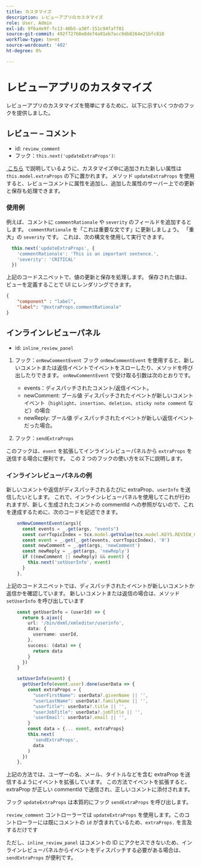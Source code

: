 ```yaml
---
title: カスタマイズ
description: レビューアプリのカスタマイズ
role: User, Admin
exl-id: 9f6a4e9f-fc13-40b5-a30f-151c94faff81
source-git-commit: 492f72768e0de74a91eb7acc9db8264e21bfc810
workflow-type: tm+mt
source-wordcount: '402'
ht-degree: 0%

---
```


# レビューアプリのカスタマイズ

レビューアプリのカスタマイズを簡単にするために、以下に示すいくつかのフックを提供しました。

## レビュー – コメント

- id: `review_comment`
- フック：`this.next('updateExtraProps')`:

[&#x200B; こちら &#x200B;](../../aem_guides_framework/basic-customisation.md) で説明しているように、カスタマイズ中に追加された新しい属性は `this.model.extraProps` の下に置かれます。 メソッド `updateExtraProps` を使用すると、レビューコメントに属性を追加し、追加した属性のサーバー上での更新と保存も処理できます。

### 使用例

例えば、コメントに `commentRationale` や `severity` のフィールドを追加するとします。
`commentRationale` を「これは重要な文です」に更新しましょう。 「重大」の `severity` です。
これは、次の構文を使用して実行できます。

```typescript
  this.next('updateExtraProps', {
    'commentRationale': 'This is an important sentence.',
    'severity': 'CRITICAL'
  })
```

上記のコードスニペットで、値の更新と保存を処理します。 保存された値は、ビューを定義することで UI にレンダリングできます。

```JSON
{
    "component" : "label",
    "label": "@extraProps.commentRationale"
}
```

## インラインレビューパネル

- id: `inline_review_panel`

1. フック：`onNewCommentEvent`
フック `onNewCommentEvent` を使用すると、新しいコメントまたは返信イベントでイベントをスローしたり、メソッドを呼び出したりできます。
`onNewCommentEvent` で受け取る引数は次のとおりです。
   - events：ディスパッチされたコメント/返信イベント。
   - newComment: ブール値
ディスパッチされたイベントが新しいコメントイベント（`highlight`、`insertion`、`deletion`、`sticky note comment` など）の場合
   - newReply: ブール値
ディスパッチされたイベントが新しい返信イベントだった場合。

2. フック：`sendExtraProps`

このフックは、`event` を拡張してインラインレビューパネルから `extraProps` を送信する場合に便利です。 この 2 つのフックの使い方を以下に説明します。

### インラインレビューパネルの例

新しいコメントや返信がディスパッチされるたびに extraProp、`userInfo` を送信したいとします。 これで、インラインレビューパネルを使用してこれが行われますが、新しく生成されたコメントの commentId への参照がないので、これを達成するために、次のコードを記述できます。

```typescript
    onNewCommentEvent(args){
      const events = _.get(args, "events")
      const currTopicIndex = tcx.model.getValue(tcx.model.KEYS.REVIEW_CURR_TOPIC) || this.getValue('currTopicIndex') || "0"
      const event = _.get(_.get(events, currTopicIndex), '0')
      const newComment = _.get(args, 'newComment')
      const newReply = _.get(args, 'newReply')
      if ((newComment || newReply) && event) {
        this.next('setUserInfo', event)
      }
    },
```

上記のコードスニペットでは、ディスパッチされたイベントが新しいコメントか返信かを確認しています。 新しいコメントまたは返信の場合は、メソッド `setUserInfo` を呼び出しています

```typescript
    const getUserInfo = (userId) => {
      return $.ajax({
        url: '/bin/dxml/xmleditor/userinfo',
        data: {
          username: userId,
        },
        success: (data) => {
          return data
        }
      })
    }

    setUserInfo(event) {
      getUserInfo(event.user).done(userData => {
        const extraProps = {
          "userFirstName": userData?.givenName || '',
          "userLastName": userData?.familyName || '',
          "userTitle": userData?.title || '',
          "userJobTitle": userData?.jobTitle || '',
          'userEmail': userData?.email || '',
        }
        const data = {... event, extraProps}
        this.next(
          'sendExtraProps',
          data
        )
      })
    },
```

上記の方法では、ユーザーの名、メール、タイトルなどを含む extraProp を送信するようにイベントを拡張しています。 この方法でイベントを拡張すると、extraProp が正しい commentId で送信され、正しいコメントに添付されます。

フック `updateExtraProps` は本質的にフック `sendExtraProps` を呼び出します。

`review_comment` コントローラーでは `updateExtraProps` を使用します。このコントローラーには既にコメントの `id` が含まれているため、`extraProps.` を言及するだけです

ただし、`inline_review_panel` はコメントの ID にアクセスできないため、インラインレビューパネルからイベントをディスパッチする必要がある場合は、`sendExtraProps` が便利です。
